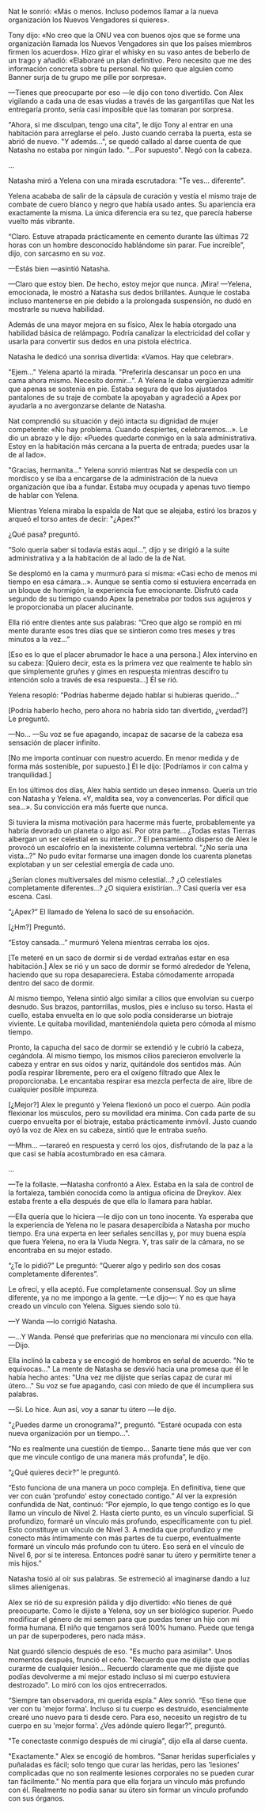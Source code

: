
Nat le sonrió: «Más o menos. Incluso podemos llamar a la nueva organización los Nuevos Vengadores si quieres».

Tony dijo: «No creo que la ONU vea con buenos ojos que se forme una organización llamada los Nuevos Vengadores sin que los países miembros firmen los acuerdos». Hizo girar el whisky en su vaso antes de beberlo de un trago y añadió: «Elaboraré un plan definitivo. Pero necesito que me des información concreta sobre tu personal. No quiero que alguien como Banner surja de tu grupo me pille por sorpresa».

—Tienes que preocuparte por eso —le dijo con tono divertido. Con Alex vigilando a cada una de esas viudas a través de las gargantillas que Nat les entregaría pronto, sería casi imposible que las tomaran por sorpresa.

"Ahora, si me disculpan, tengo una cita", le dijo Tony al entrar en una habitación para arreglarse el pelo. Justo cuando cerraba la puerta, esta se abrió de nuevo. "Y además...", se quedó callado al darse cuenta de que Natasha no estaba por ningún lado. "...Por supuesto". Negó con la cabeza.

…

Natasha miró a Yelena con una mirada escrutadora: "Te ves... diferente".

Yelena acababa de salir de la cápsula de curación y vestía el mismo traje de combate de cuero blanco y negro que había usado antes. Su apariencia era exactamente la misma. La única diferencia era su tez, que parecía haberse vuelto más vibrante.

“Claro. Estuve atrapada prácticamente en cemento durante las últimas 72 horas con un hombre desconocido hablándome sin parar. Fue increíble”, dijo, con sarcasmo en su voz.

—Estás bien —asintió Natasha.

—Claro que estoy bien. De hecho, estoy mejor que nunca. ¡Mira! —Yelena, emocionada, le mostró a Natasha sus dedos brillantes. Aunque le costaba incluso mantenerse en pie debido a la prolongada suspensión, no dudó en mostrarle su nueva habilidad.

Además de una mayor mejora en su físico, Alex le había otorgado una habilidad básica de relámpago. Podría canalizar la electricidad del collar y usarla para convertir sus dedos en una pistola eléctrica.

Natasha le dedicó una sonrisa divertida: «Vamos. Hay que celebrar».

"Ejem..." Yelena apartó la mirada. "Preferiría descansar un poco en una cama ahora mismo. Necesito dormir...". A Yelena le daba vergüenza admitir que apenas se sostenía en pie. Estaba segura de que los ajustados pantalones de su traje de combate la apoyaban y agradeció a Apex por ayudarla a no avergonzarse delante de Natasha.

Nat comprendió su situación y dejó intacta su dignidad de mujer competente: «No hay problema. Cuando despiertes, celebraremos...». Le dio un abrazo y le dijo: «Puedes quedarte conmigo en la sala administrativa. Estoy en la habitación más cercana a la puerta de entrada; puedes usar la de al lado».

"Gracias, hermanita..." Yelena sonrió mientras Nat se despedía con un mordisco y se iba a encargarse de la administración de la nueva organización que iba a fundar. Estaba muy ocupada y apenas tuvo tiempo de hablar con Yelena.

Mientras Yelena miraba la espalda de Nat que se alejaba, estiró los brazos y arqueó el torso antes de decir: "¿Apex?"

¿Qué pasa? preguntó.

“Solo quería saber si todavía estás aquí…”, dijo y se dirigió a la suite administrativa y a la habitación de al lado de la de Nat.

Se desplomó en la cama y murmuró para sí misma: «Casi echo de menos mi tiempo en esa cámara...». Aunque se sentía como si estuviera encerrada en un bloque de hormigón, la experiencia fue emocionante. Disfrutó cada segundo de su tiempo cuando Apex la penetraba por todos sus agujeros y le proporcionaba un placer alucinante.

Ella rió entre dientes ante sus palabras: “Creo que algo se rompió en mi mente durante esos tres días que se sintieron como tres meses y tres minutos a la vez…”

[Eso es lo que el placer abrumador le hace a una persona.] Alex intervino en su cabeza: [Quiero decir, esta es la primera vez que realmente te hablo sin que simplemente gruñes y gimes en respuesta mientras descifro tu intención solo a través de esa respuesta...] Él se rió.

Yelena resopló: “Podrías haberme dejado hablar si hubieras querido…”

[Podría haberlo hecho, pero ahora no habría sido tan divertido, ¿verdad?] Le preguntó.

—No… —Su voz se fue apagando, incapaz de sacarse de la cabeza esa sensación de placer infinito.

[No me importa continuar con nuestro acuerdo. En menor medida y de forma más sostenible, por supuesto.] Él le dijo: [Podríamos ir con calma y tranquilidad.]

En los últimos dos días, Alex había sentido un deseo inmenso. Quería un trío con Natasha y Yelena. «Y, maldita sea, voy a convencerlas. Por difícil que sea…». Su convicción era más fuerte que nunca.

Si tuviera la misma motivación para hacerme más fuerte, probablemente ya habría devorado un planeta o algo así. Por otra parte... ¿Todas estas Tierras albergan un ser celestial en su interior...? El pensamiento disperso de Alex le provocó un escalofrío en la inexistente columna vertebral. "¿No sería una vista...?" No pudo evitar formarse una imagen donde los cuarenta planetas explotaban y un ser celestial emergía de cada uno.

¿Serían clones multiversales del mismo celestial...? ¿O celestiales completamente diferentes...? ¿O siquiera existirían...? Casi quería ver esa escena. Casi.

“¿Apex?” El llamado de Yelena lo sacó de su ensoñación.

[¿Hm?] Preguntó.

“Estoy cansada…” murmuró Yelena mientras cerraba los ojos.

[Te meteré en un saco de dormir si de verdad extrañas estar en esa habitación.] Alex se rió y un saco de dormir se formó alrededor de Yelena, haciendo que su ropa desapareciera. Estaba cómodamente arropada dentro del saco de dormir.

Al mismo tiempo, Yelena sintió algo similar a cilios que envolvían su cuerpo desnudo. Sus brazos, pantorrillas, muslos, pies e incluso su torso. Hasta el cuello, estaba envuelta en lo que solo podía considerarse un biotraje viviente. Le quitaba movilidad, manteniéndola quieta pero cómoda al mismo tiempo.

Pronto, la capucha del saco de dormir se extendió y le cubrió la cabeza, cegándola. Al mismo tiempo, los mismos cilios parecieron envolverle la cabeza y entrar en sus oídos y nariz, quitándole dos sentidos más. Aún podía respirar libremente, pero era el oxígeno filtrado que Alex le proporcionaba. Le encantaba respirar esa mezcla perfecta de aire, libre de cualquier posible impureza.

[¿Mejor?] Alex le preguntó y Yelena flexionó un poco el cuerpo. Aún podía flexionar los músculos, pero su movilidad era mínima. Con cada parte de su cuerpo envuelta por el biotraje, estaba prácticamente inmóvil. Justo cuando oyó la voz de Alex en su cabeza, sintió que le entraba sueño.

—Mhm… —tarareó en respuesta y cerró los ojos, disfrutando de la paz a la que casi se había acostumbrado en esa cámara.

…

—Te la follaste. —Natasha confrontó a Alex. Estaba en la sala de control de la fortaleza, también conocida como la antigua oficina de Dreykov. Alex estaba frente a ella después de que ella lo llamara para hablar.

—Ella quería que lo hiciera —le dijo con un tono inocente. Ya esperaba que la experiencia de Yelena no le pasara desapercibida a Natasha por mucho tiempo. Era una experta en leer señales sencillas y, por muy buena espía que fuera Yelena, no era la Viuda Negra. Y, tras salir de la cámara, no se encontraba en su mejor estado.

“¿Te lo pidió?” Le preguntó: “Querer algo y pedirlo son dos cosas completamente diferentes”.

Le ofrecí, y ella aceptó. Fue completamente consensual. Soy un slime diferente, ya no me impongo a la gente. —Le dijo—: Y no es que haya creado un vínculo con Yelena. Sigues siendo solo tú.

—Y Wanda —lo corrigió Natasha.

—…Y Wanda. Pensé que preferirías que no mencionara mi vínculo con ella. —Dijo.

Ella inclinó la cabeza y se encogió de hombros en señal de acuerdo. "No te equivocas..." La mente de Natasha se desvió hacia una promesa que él le había hecho antes: "Una vez me dijiste que serías capaz de curar mi útero..." Su voz se fue apagando, casi con miedo de que él incumpliera sus palabras.

—Sí. Lo hice. Aun así, voy a sanar tu útero —le dijo.

"¿Puedes darme un cronograma?", preguntó. "Estaré ocupada con esta nueva organización por un tiempo...".

“No es realmente una cuestión de tiempo… Sanarte tiene más que ver con que me vincule contigo de una manera más profunda”, le dijo.

“¿Qué quieres decir?” le preguntó.

“Esto funciona de una manera un poco compleja. En definitiva, tiene que ver con cuán 'profundo' estoy conectado contigo.” Al ver la expresión confundida de Nat, continuó: “Por ejemplo, lo que tengo contigo es lo que llamo un vínculo de Nivel 2. Hasta cierto punto, es un vínculo superficial. Si profundizo, formaré un vínculo más profundo, específicamente con tu piel. Esto constituye un vínculo de Nivel 3. A medida que profundizo y me conecto más íntimamente con más partes de tu cuerpo, eventualmente formaré un vínculo más profundo con tu útero. Eso será en el vínculo de Nivel 6, por si te interesa. Entonces podré sanar tu útero y permitirte tener a mis hijos.”

Natasha tosió al oír sus palabras. Se estremeció al imaginarse dando a luz slimes alienígenas.

Alex se rió de su expresión pálida y dijo divertido: «No tienes de qué preocuparte. Como le dijiste a Yelena, soy un ser biológico superior. Puedo modificar el género de mi semen para que puedas tener un hijo con mi forma humana. El niño que tengamos será 100% humano. Puede que tenga un par de superpoderes, pero nada más».

Nat guardó silencio después de eso. "Es mucho para asimilar". Unos momentos después, frunció el ceño. "Recuerdo que me dijiste que podías curarme de cualquier lesión... Recuerdo claramente que me dijiste que podías devolverme a mi mejor estado incluso si mi cuerpo estuviera destrozado". Lo miró con los ojos entrecerrados.

“Siempre tan observadora, mi querida espía.” Alex sonrió. “Eso tiene que ver con tu 'mejor forma'. Incluso si tu cuerpo es destruido, esencialmente crearé uno nuevo para ti desde cero. Para eso, necesito un registro de tu cuerpo en su 'mejor forma'. ¿Ves adónde quiero llegar?”, preguntó.

"Te conectaste conmigo después de mi cirugía", dijo ella al darse cuenta.

"Exactamente." Alex se encogió de hombros. "Sanar heridas superficiales y puñaladas es fácil; solo tengo que curar las heridas, pero las 'lesiones' complicadas que no son realmente lesiones corporales no se pueden curar tan fácilmente." No mentía para que ella forjara un vínculo más profundo con él. Realmente no podía sanar su útero sin formar un vínculo profundo con sus órganos.
